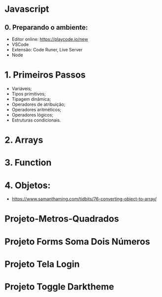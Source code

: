 # Javascript


## 0. Preparando o ambiente:
- Editor online: https://playcode.io/new
- VSCode
- Extensão: Code Runer, Live Server
- Node


# 1. Primeiros Passos
- Variáveis;
- Tipos primitivos;
- Tipagem dinâmica;
- Operadores de atribuição;
- Operadores aritméticos;
- Operadores lógicos;
- Estruturas condicionais.

# 2. Arrays

# 3. Function

# 4. Objetos:
- https://www.samanthaming.com/tidbits/76-converting-object-to-array/

# Projeto-Metros-Quadrados

# Projeto Forms Soma Dois Números 

# Projeto Tela Login

# Projeto Toggle Darktheme


